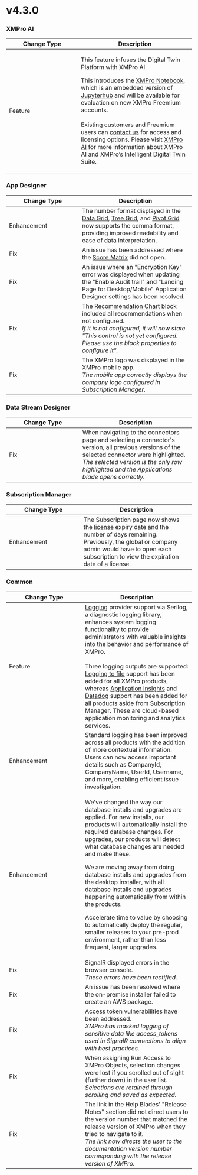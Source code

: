 # v4.3.0

### XMPro AI

<table><thead><tr><th width="179">Change Type</th><th>Description</th></tr></thead><tbody><tr><td>Feature</td><td><p>This feature infuses the Digital Twin Platform with XMPro AI.</p><p>This introduces the <a href="../../../concepts/xmpro-ai/xmpro-notebook.md">XMPro Notebook</a>, which is an embedded version of <a href="https://jupyter.org/hub">Jupyterhub</a> and will be available for evaluation on new XMPro Freemium accounts.<br><br>Existing customers and Freemium users can <a href="https://xmpro.com/contact-us/">contact us</a> for access and licensing options. Please visit <a href="https://xmpro.com/xmpro-ai/">XMPro AI</a> for more information about XMPro AI and XMPro’s Intelligent Digital Twin Suite.</p></td></tr></tbody></table>

### App Designer

<table><thead><tr><th width="182">Change Type</th><th>Description</th></tr></thead><tbody><tr><td>Enhancement</td><td>The number format displayed in the <a href="../../../blocks-toolbox/basic/data-grid.md#columns">Data Grid</a>, <a href="../../../blocks-toolbox/basic/tree-grid.md">Tree Grid</a>, and <a href="../../../blocks-toolbox/visualizations/pivot-grid.md">Pivot Grid</a> now supports the comma format, providing improved readability and ease of data interpretation.</td></tr><tr><td>Fix</td><td>An issue has been addressed where the <a href="../../../concepts/recommendation/recommendation-scoring.md#viewing-the-recommendation-scoring">Score Matrix</a> did not open.</td></tr><tr><td>Fix</td><td>An issue where an "Encryption Key" error was displayed when updating the "Enable Audit trail" and "Landing Page for Desktop/Mobile" Application Designer settings has been resolved.</td></tr><tr><td>Fix</td><td>The <a href="../../../blocks-toolbox/recommendations/recommendation-chart.md">Recommendation Chart</a> block included all recommendations when not configured.<br><em>If it is not configured, it will now state "This control is not yet configured. Please use the block properties to configure it".</em></td></tr><tr><td>Fix</td><td>The XMPro logo was displayed in the XMPro mobile app.<br><em>The mobile app correctly displays the company logo configured in Subscription Manager.</em></td></tr></tbody></table>

### Data Stream Designer

<table><thead><tr><th width="183">Change Type</th><th>Description</th></tr></thead><tbody><tr><td>Fix</td><td>When navigating to the connectors page and selecting a connector's version, all previous versions of the selected connector were highlighted.<br><em>The selected version is the only row highlighted and the Applications blade opens correctly.</em></td></tr></tbody></table>

### Subscription Manager

<table><thead><tr><th width="186">Change Type</th><th>Description</th></tr></thead><tbody><tr><td>Enhancement</td><td>The Subscription page now shows the <a href="../../../administration/companies/manage-license.md#update-a-license">license</a> expiry date and the number of days remaining. Previously, the global or company admin would have to open each subscription to view the expiration date of a license.</td></tr></tbody></table>

### Common

<table><thead><tr><th width="190">Change Type</th><th>Description</th></tr></thead><tbody><tr><td>Feature</td><td><a href="../../../installation-1/3.-complete-installation/configure-logging-optional.md">Logging</a> provider support via Serilog, a diagnostic logging library, enhances system logging functionality to provide administrators with valuable insights into the behavior and performance of XMPro.<br><br>Three logging outputs are supported: <a href="../../../installation-1/3.-complete-installation/configure-logging-optional.md#logging-to-file">Logging to file</a> support has been added for all XMPro products, whereas <a href="../../../installation-1/3.-complete-installation/configure-logging-optional.md#application-insights">Application Insights</a> and <a href="../../../installation-1/3.-complete-installation/configure-logging-optional.md#datadog">Datadog</a> support has been added for all products aside from Subscription Manager. These are cloud-based application monitoring and analytics services.</td></tr><tr><td>Enhancement</td><td>Standard logging has been improved across all products with the addition of more contextual information. Users can now access important details such as CompanyId, CompanyName, UserId, Username, and more, enabling efficient issue investigation.</td></tr><tr><td>Enhancement</td><td><p>We've changed the way our database installs and upgrades are applied. For new installs, our products will automatically install the required database changes. For upgrades, our products will detect what database changes are needed and make these.</p><p>We are moving away from doing database installs and upgrades from the desktop installer, with all database installs and upgrades happening automatically from within the products.</p><p>Accelerate time to value by choosing to automatically deploy the regular, smaller releases to your pre-prod environment, rather than less frequent, larger upgrades.</p></td></tr><tr><td>Fix</td><td>SignalR displayed errors in the browser console.<br><em>These errors have been rectified.</em></td></tr><tr><td>Fix</td><td>An issue has been resolved where the on-premise installer failed to create an AWS package.</td></tr><tr><td>Fix</td><td>Access token vulnerabilities have been addressed.<br><em>XMPro has masked logging of sensitive data like access_tokens used in SignalR connections to align with best practices.</em></td></tr><tr><td>Fix</td><td>When assigning Run Access to XMPro Objects, selection changes were lost if you scrolled out of sight (further down) in the user list.<br><em>Selections are retained through scrolling and saved as expected.</em></td></tr><tr><td>Fix</td><td>The link in the Help Blades' "Release Notes" section did not direct users to the version number that matched the release version of XMPro when they tried to navigate to it.<br><em>The link now directs the user to the documentation version number corresponding with the release version of XMPro.</em></td></tr></tbody></table>
